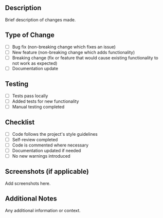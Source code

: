## Description
Brief description of changes made.

## Type of Change
- [ ] Bug fix (non-breaking change which fixes an issue)
- [ ] New feature (non-breaking change which adds functionality)
- [ ] Breaking change (fix or feature that would cause existing functionality to not work as expected)
- [ ] Documentation update

## Testing
- [ ] Tests pass locally
- [ ] Added tests for new functionality
- [ ] Manual testing completed

## Checklist
- [ ] Code follows the project's style guidelines
- [ ] Self-review completed
- [ ] Code is commented where necessary
- [ ] Documentation updated if needed
- [ ] No new warnings introduced

## Screenshots (if applicable)
Add screenshots here.

## Additional Notes
Any additional information or context.
